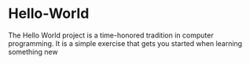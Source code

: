 # Hello-World
The Hello World project is a time-honored tradition in computer programming. It is a simple exercise that gets you started when learning something new
